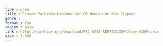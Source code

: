 ```yaml
---
type : game
title : Jissen Pachinko Hisshouhou! CR Hokuto no Ken (Japan)
genre : 
format : iso
region : asia
link : https://archive.org/download/PS2-ASIA-ROMS321COM/Jissen%20Pachinko%20Hisshouhou%21%20CR%20Hokuto%20no%20Ken%20%28Japan%29.7z
size : 1.3GB
---
```

